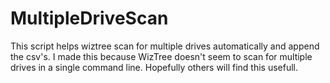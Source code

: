 # MultipleDriveScan
This script helps wiztree scan for multiple drives automatically and append the csv's.
I made this because WizTree doesn't seem to scan for multiple drives in a single command line. Hopefully others will find this usefull.
